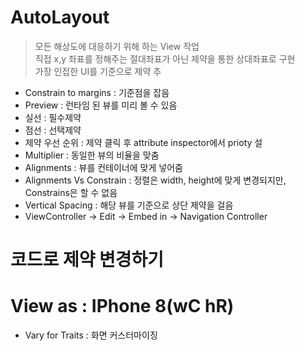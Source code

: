 # AutoLayout

> 모든 해상도에 대응하기 위해 하는 View 작업
> <br> 직접 x,y 좌표를 정해주는 절대좌표가 아닌 제약을 통한 상대좌표로 구현
> <br> 가장 인접한 UI를 기준으로 제약 추

- Constrain to margins : 기준점을 잡음
- Preview : 런타임 된 뷰를 미리 볼 수 있음
- 실선 : 필수제약
- 점선 : 선택제약 
- 제약 우선 순위 : 제약 클릭 후 attribute inspector에서 prioty 설
- Multiplier : 동일한 뷰의 비율을 맞춤
- Alignments : 뷰를 컨테이너에 맞게 넣어줌
- Alignments Vs Constrain : 정렬은 width, height에 맞게 변경되지만, Constrains은 할 수 없음
- Vertical Spacing : 해당 뷰를 기준으로 상단 제약을 걸음
- ViewController -> Edit -> Embed in -> Navigation Controller


# 코드로 제약 변경하기 
# View as : IPhone 8(wC hR)

- Vary for Traits : 화면 커스터마이징

